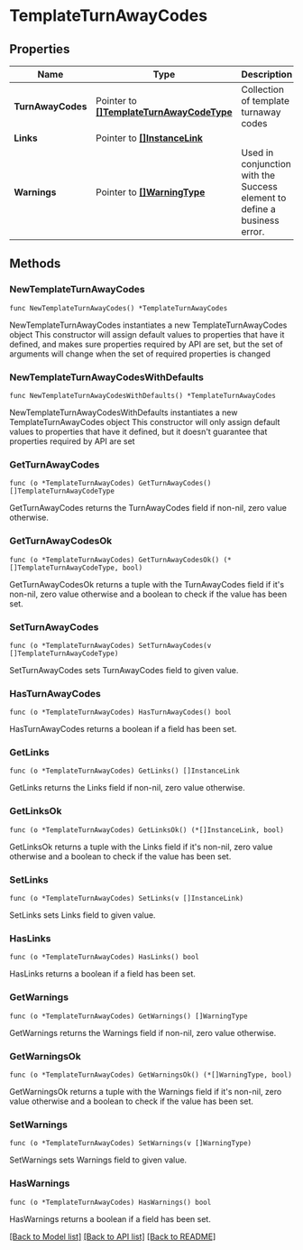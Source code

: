# TemplateTurnAwayCodes

## Properties

Name | Type | Description | Notes
------------ | ------------- | ------------- | -------------
**TurnAwayCodes** | Pointer to [**[]TemplateTurnAwayCodeType**](TemplateTurnAwayCodeType.md) | Collection of template turnaway codes | [optional] 
**Links** | Pointer to [**[]InstanceLink**](InstanceLink.md) |  | [optional] 
**Warnings** | Pointer to [**[]WarningType**](WarningType.md) | Used in conjunction with the Success element to define a business error. | [optional] 

## Methods

### NewTemplateTurnAwayCodes

`func NewTemplateTurnAwayCodes() *TemplateTurnAwayCodes`

NewTemplateTurnAwayCodes instantiates a new TemplateTurnAwayCodes object
This constructor will assign default values to properties that have it defined,
and makes sure properties required by API are set, but the set of arguments
will change when the set of required properties is changed

### NewTemplateTurnAwayCodesWithDefaults

`func NewTemplateTurnAwayCodesWithDefaults() *TemplateTurnAwayCodes`

NewTemplateTurnAwayCodesWithDefaults instantiates a new TemplateTurnAwayCodes object
This constructor will only assign default values to properties that have it defined,
but it doesn't guarantee that properties required by API are set

### GetTurnAwayCodes

`func (o *TemplateTurnAwayCodes) GetTurnAwayCodes() []TemplateTurnAwayCodeType`

GetTurnAwayCodes returns the TurnAwayCodes field if non-nil, zero value otherwise.

### GetTurnAwayCodesOk

`func (o *TemplateTurnAwayCodes) GetTurnAwayCodesOk() (*[]TemplateTurnAwayCodeType, bool)`

GetTurnAwayCodesOk returns a tuple with the TurnAwayCodes field if it's non-nil, zero value otherwise
and a boolean to check if the value has been set.

### SetTurnAwayCodes

`func (o *TemplateTurnAwayCodes) SetTurnAwayCodes(v []TemplateTurnAwayCodeType)`

SetTurnAwayCodes sets TurnAwayCodes field to given value.

### HasTurnAwayCodes

`func (o *TemplateTurnAwayCodes) HasTurnAwayCodes() bool`

HasTurnAwayCodes returns a boolean if a field has been set.

### GetLinks

`func (o *TemplateTurnAwayCodes) GetLinks() []InstanceLink`

GetLinks returns the Links field if non-nil, zero value otherwise.

### GetLinksOk

`func (o *TemplateTurnAwayCodes) GetLinksOk() (*[]InstanceLink, bool)`

GetLinksOk returns a tuple with the Links field if it's non-nil, zero value otherwise
and a boolean to check if the value has been set.

### SetLinks

`func (o *TemplateTurnAwayCodes) SetLinks(v []InstanceLink)`

SetLinks sets Links field to given value.

### HasLinks

`func (o *TemplateTurnAwayCodes) HasLinks() bool`

HasLinks returns a boolean if a field has been set.

### GetWarnings

`func (o *TemplateTurnAwayCodes) GetWarnings() []WarningType`

GetWarnings returns the Warnings field if non-nil, zero value otherwise.

### GetWarningsOk

`func (o *TemplateTurnAwayCodes) GetWarningsOk() (*[]WarningType, bool)`

GetWarningsOk returns a tuple with the Warnings field if it's non-nil, zero value otherwise
and a boolean to check if the value has been set.

### SetWarnings

`func (o *TemplateTurnAwayCodes) SetWarnings(v []WarningType)`

SetWarnings sets Warnings field to given value.

### HasWarnings

`func (o *TemplateTurnAwayCodes) HasWarnings() bool`

HasWarnings returns a boolean if a field has been set.


[[Back to Model list]](../README.md#documentation-for-models) [[Back to API list]](../README.md#documentation-for-api-endpoints) [[Back to README]](../README.md)


